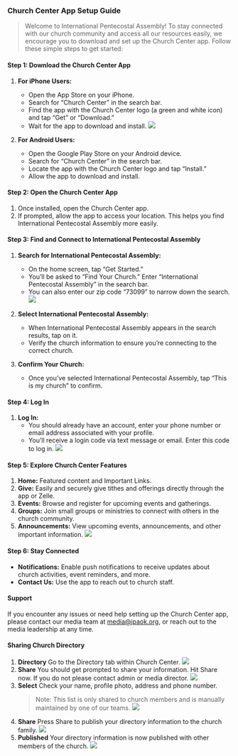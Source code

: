 ### Church Center App Setup Guide

> Welcome to International Pentecostal Assembly! To stay connected with our church community and access all our resources easily, we encourage you to download and set up the Church Center app. Follow these simple steps to get started:

#### **Step 1: Download the Church Center App**
1. **For iPhone Users:**
   - Open the App Store on your iPhone.
   - Search for “Church Center” in the search bar.
   - Find the app with the Church Center logo (a green and white icon) and tap “Get” or “Download.”
   - Wait for the app to download and install.
   ![](img/2024-08-25-09-16-40.png)

2. **For Android Users:**
   - Open the Google Play Store on your Android device.
   - Search for “Church Center” in the search bar.
   - Locate the app with the Church Center logo and tap “Install.”
   - Allow the app to download and install.


#### **Step 2: Open the Church Center App**
1. Once installed, open the Church Center app.
2. If prompted, allow the app to access your location. This helps you find International Pentecostal Assembly more easily.


#### **Step 3: Find and Connect to International Pentecostal Assembly**
1. **Search for International Pentecostal Assembly:**
   - On the home screen, tap “Get Started.”
   - You’ll be asked to “Find Your Church.” Enter “International Pentecostal Assembly” in the search bar.
   - You can also enter our zip code “73099” to narrow down the search.
   ![](img/2024-08-25-09-18-14.png)


2. **Select International Pentecostal Assembly:**
   - When International Pentecostal Assembly appears in the search results, tap on it.
   - Verify the church information to ensure you’re connecting to the correct church.

3. **Confirm Your Church:**
   - Once you’ve selected International Pentecostal Assembly, tap “This is my church” to confirm.


#### **Step 4: Log In**
1. **Log In:**
   - You should already have an account, enter your phone number or email address associated with your profile.
   - You’ll receive a login code via text message or email. Enter this code to log in.
   ![](img/2024-08-25-09-19-12.png)

#### **Step 5: Explore Church Center Features**
1. **Home:** Featured content and Important Links.
2. **Give:** Easily and securely give tithes and offerings directly through the app or Zelle. 
3. **Events:** Browse and register for upcoming events and gatherings.
4. **Groups:** Join small groups or ministries to connect with others in the church community.
5. **Announcements:** View upcoming events, announcements, and other important information. 
![](img/2024-08-25-09-20-15.png)

#### **Step 6: Stay Connected**
- **Notifications:** Enable push notifications to receive updates about church activities, event reminders, and more.
- **Contact Us:** Use the app to reach out to church staff.


#### **Support**
If you encounter any issues or need help setting up the Church Center app, please contact our media team at [media@ipaok.org](mailto:media@ipaok.org), or reach out to the media leadership at any time.

#### Sharing Church Directory
1. **Directory** Go to the Directory tab within Church Center.
   ![](img/2024-08-25-09-24-09.png)
2. **Share** You should get prompted to share your information. Hit Share now. If you do not please contact admin or media director. 
   ![](img/2024-08-25-09-26-46.png)
3. **Select** Check your name, profile photo, address and phone number. 
   > Note: This list is only shared to church members and is manually maintained by one of our teams.
   ![](img/2024-08-25-09-28-01.png)
4. **Share** Press Share to publish your directory information to the church family. 
   ![](img/2024-08-25-09-29-36.png)
5. **Published** Your directory information is now published with other members of the church. 
   ![](img/2024-08-25-09-31-31.png)